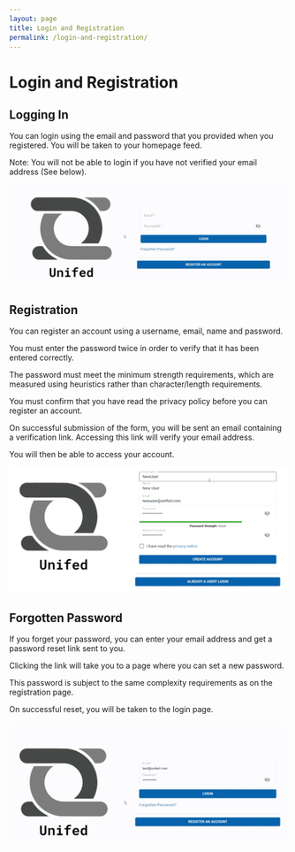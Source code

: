 ```yaml
---
layout: page 
title: Login and Registration 
permalink: /login-and-registration/
---
```


# Login and Registration

## Logging In

You can login using the email and password that you provided when you registered. You will be taken to your homepage feed.

Note: You will not be able to login if you have not verified your email address (See below).

![Logging In](../gifs/login.gif)

## Registration

You can register an account using a username, email, name and password.

You must enter the password twice in order to verify that it has been entered correctly.

The password must meet the minimum strength requirements, which are measured using heuristics rather than character/length requirements.

You must confirm that you have read the privacy policy before you can register an account.

On successful submission of the form, you will be sent an email containing a verification link. Accessing this link will verify your email address.

You will then be able to access your account.

![Registration](../gifs/register.gif)

## Forgotten Password

If you forget your password, you can enter your email address and get a password reset link sent to you.

Clicking the link will take you to a page where you can set a new password.

This password is subject to the same complexity requirements as on the registration page.

On successful reset, you will be taken to the login page.

![Forgotten Password](../gifs/forgotten-password.gif)